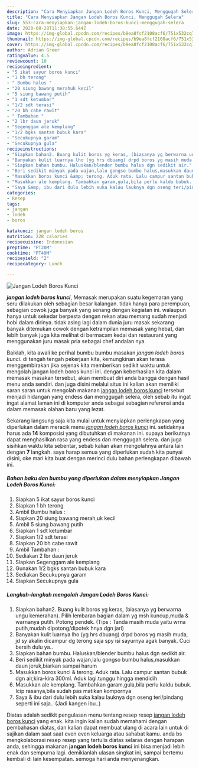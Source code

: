 ```yaml
---
description: "Cara Menyiapkan Jangan Lodeh Boros Kunci, Menggugah Selera"
title: "Cara Menyiapkan Jangan Lodeh Boros Kunci, Menggugah Selera"
slug: 553-cara-menyiapkan-jangan-lodeh-boros-kunci-menggugah-selera
date: 2020-08-28T11:38:55.644Z
image: https://img-global.cpcdn.com/recipes/b9ea8fcf2108acf6/751x532cq70/jangan-lodeh-boros-kunci-foto-resep-utama.jpg
thumbnail: https://img-global.cpcdn.com/recipes/b9ea8fcf2108acf6/751x532cq70/jangan-lodeh-boros-kunci-foto-resep-utama.jpg
cover: https://img-global.cpcdn.com/recipes/b9ea8fcf2108acf6/751x532cq70/jangan-lodeh-boros-kunci-foto-resep-utama.jpg
author: Adrian Greer
ratingvalue: 4.5
reviewcount: 10
recipeingredient:
- "5 ikat sayur boros kunci"
- "1 bh terong"
- " Bumbu halus "
- "20 siung bawang merahuk kecil"
- "5 siung bawang putih"
- "1 sdt ketumbar"
- "1/2 sdt terasi"
- "20 bh cabe rawit"
- " Tambahan "
- "2 lbr daun jeruk"
- "Segenggam ale kemplang"
- "1/2 bgks santan bubuk kara"
- "Secukupnya garam"
- "Secukupnya gula"
recipeinstructions:
- "Siapkan bahan2. Buang kulit boros yg keras, (biasanya yg berwarna ungu kemerahan). Pilih lembaran bagian dalam yg msh kuncup,muda &amp; warnanya putih. Potong pendek. (Tips : Tanda masih muda yaitu wrna putih,mudah dipotong/dipotek hnya dgn jari)"
- "Banyakan kulit luarnya lho (yg hrs dbuang) drpd boros yg masih muda, jd sy akalin dicampur dg terong saja spy isi sayurnya agak banyak. Cuci bersih dulu ya.."
- "Siapkan bahan bumbu. Haluskan/blender bumbu halus dgn sedikit air."
- "Beri sedikit minyak pada wajan,lalu gongso bumbu halus,masukkan daun jeruk,biarkan sampai harum"
- "Masukkan boros kunci &amp; terong. Aduk rata. Lalu campur santan bubuk dgn air,kira-kira 300ml. Aduk lagi.tunggu hingga mendidih"
- "Masukkan ale kemplang. Tambahkan garam,gula,bila perlu kaldu bubuk. Icip rasanya,bila sudah pas matikan kompornya"
- "Saya &amp; ibu dari dulu lebih suka kalau lauknya dgn oseng teri/pindang seperti ini saja.. (Jadi kangen ibu..)"
categories:
- Resep
tags:
- jangan
- lodeh
- boros

katakunci: jangan lodeh boros 
nutrition: 228 calories
recipecuisine: Indonesian
preptime: "PT20M"
cooktime: "PT49M"
recipeyield: "2"
recipecategory: Lunch

---
```



![Jangan Lodeh Boros Kunci](https://img-global.cpcdn.com/recipes/b9ea8fcf2108acf6/751x532cq70/jangan-lodeh-boros-kunci-foto-resep-utama.jpg)

<b><i>jangan lodeh boros kunci</i></b>, Memasak merupakan suatu kegemaran yang seru dilakukan oleh sebagian besar kalangan. tidak hanya para perempuan, sebagian cowok juga banyak yang senang dengan kegiatan ini. walaupun hanya untuk sekedar berpesta dengan rekan atau memang sudah menjadi hobi dalam dirinya. tidak asing lagi dalam dunia juru masak sekarang banyak ditemukan cowok dengan ketrampilan memasak yang hebat, dan lebih banyak juga kita melihat di bermacam kedai dan restaurant yang menggunakan juru masak pria sebagai chef andalan nya.



Baiklah, kita awali ke perihal bumbu bumbu masakan <i>jangan lodeh boros kunci</i>. di tengah tengah pekerjaan kita, kemungkinan akan terasa menggembirakan jika sejenak kita memberikan sedikit waktu untuk mengolah jangan lodeh boros kunci ini. dengan keberhasilan kita dalam memasak masakan tersebut, akan membuat diri anda bangga dengan hasil menu anda sendiri. dan juga disini melalui situs ini kalian akan memiliki saran saran untuk mengolah makanan <u>jangan lodeh boros kunci</u> tersebut menjadi hidangan yang endess dan menggugah selera, oleh sebab itu ingat ingat alamat laman ini di komputer anda sebagai sebagian referensi anda dalam memasak olahan baru yang lezat.


Sekarang langsung saja kita mulai untuk menyiapkan perlengkapan yang diperlukan dalam meracik menu <u><i>jangan lodeh boros kunci</i></u> ini. setidaknya harus ada <b>14</b> komposisi yang dibutuhkan di makanan ini. supaya berikutnya dapat menghasilkan rasa yang endess dan menggugah selera. dan juga sisihkan waktu kita sebentar, sebab kalian akan mengolahnya antara lain dengan <b>7</b> langkah. saya harap semua yang diperlukan sudah kita punyai disini, oke mari kita buat dengan merinci dulu bahan perlengkapan dibawah ini.

<!--inarticleads1-->

##### Bahan baku dan bumbu yang diperlukan dalam menyiapkan Jangan Lodeh Boros Kunci:

1. Siapkan 5 ikat sayur boros kunci
1. Siapkan 1 bh terong
1. Ambil  Bumbu halus :
1. Siapkan 20 siung bawang merah,uk kecil
1. Ambil 5 siung bawang putih
1. Siapkan 1 sdt ketumbar
1. Siapkan 1/2 sdt terasi
1. Siapkan 20 bh cabe rawit
1. Ambil  Tambahan :
1. Sediakan 2 lbr daun jeruk
1. Siapkan Segenggam ale kemplang
1. Gunakan 1/2 bgks santan bubuk kara
1. Sediakan Secukupnya garam
1. Siapkan Secukupnya gula




<!--inarticleads2-->

##### Langkah-langkah mengolah Jangan Lodeh Boros Kunci:

1. Siapkan bahan2. Buang kulit boros yg keras, (biasanya yg berwarna ungu kemerahan). Pilih lembaran bagian dalam yg msh kuncup,muda &amp; warnanya putih. Potong pendek. (Tips : Tanda masih muda yaitu wrna putih,mudah dipotong/dipotek hnya dgn jari)
1. Banyakan kulit luarnya lho (yg hrs dbuang) drpd boros yg masih muda, jd sy akalin dicampur dg terong saja spy isi sayurnya agak banyak. Cuci bersih dulu ya..
1. Siapkan bahan bumbu. Haluskan/blender bumbu halus dgn sedikit air.
1. Beri sedikit minyak pada wajan,lalu gongso bumbu halus,masukkan daun jeruk,biarkan sampai harum
1. Masukkan boros kunci &amp; terong. Aduk rata. Lalu campur santan bubuk dgn air,kira-kira 300ml. Aduk lagi.tunggu hingga mendidih
1. Masukkan ale kemplang. Tambahkan garam,gula,bila perlu kaldu bubuk. Icip rasanya,bila sudah pas matikan kompornya
1. Saya &amp; ibu dari dulu lebih suka kalau lauknya dgn oseng teri/pindang seperti ini saja.. (Jadi kangen ibu..)




Diatas adalah sedikit pengulasan menu tentang resep resep <u>jangan lodeh boros kunci</u> yang enak. kita ingin kalian sudah memahami dengan pembahasan diatas, dan kalian dapat membuat ulang di acara lain untuk di sajikan dalam saat saat even even keluarga atau sahabat kamu. anda bs mengkolaborasi resep resep yang tertulis diatas selaras dengan harapan anda, sehingga makanan <b>jangan lodeh boros kunci</b> ini bisa menjadi lebih enak dan sempurna lagi. demikianlah ulasan singkat ini, sampai bertemu kembali di lain kesempatan. semoga hari anda menyenangkan.
